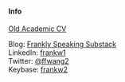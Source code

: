 #### Info

[Old Academic CV](./files/cv/cv.pdf)

Blog: [Frankly Speaking Substack](https://franklyspeaking.substack.com)  
LinkedIn: [frankw1](https://www.linkedin.com/in/frankw1/)  
Twitter: [@ffwang2](https://twitter.com/ffwang2)  
Keybase: [frankw2](https://keybase.io/frankw2)
<!-- Github: [ffwang2](https://github.com/frankw2) -->

